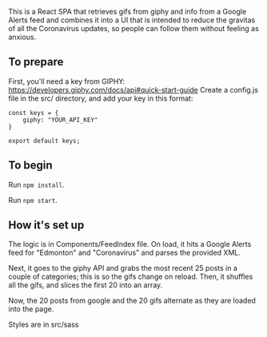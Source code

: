 This is a React SPA that retrieves gifs from giphy and info from a Google Alerts feed and combines it into a UI that is intended to reduce the gravitas of all the Coronavirus updates, so people can follow them without feeling as anxious.

## To prepare

First, you'll need a key from GIPHY: https://developers.giphy.com/docs/api#quick-start-guide
Create a config.js file in the src/ directory, and add your key in this format:

```
const keys = {
    giphy: "YOUR_API_KEY"
}

export default keys;
```


## To begin

Run `npm install`.

Run `npm start`.


## How it's set up

The logic is in Components/FeedIndex file. On load, it hits a Google Alerts feed for "Edmonton" and "Coronavirus" and parses the provided XML.

Next, it goes to the giphy API and grabs the most recent 25 posts in a couple of categories; this is so the gifs change on reload. Then, it shuffles all the gifs, and slices the first 20 into an array. 

Now, the 20 posts from google and the 20 gifs alternate as they are loaded into the page.

Styles are in src/sass



